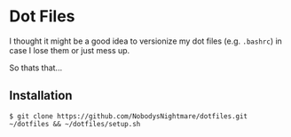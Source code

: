 # Dot Files

I thought it might be a good idea to versionize my dot files (e.g. `.bashrc`) in case I lose them or just mess up.

So thats that...

## Installation

```
$ git clone https://github.com/NobodysNightmare/dotfiles.git ~/dotfiles && ~/dotfiles/setup.sh
```
